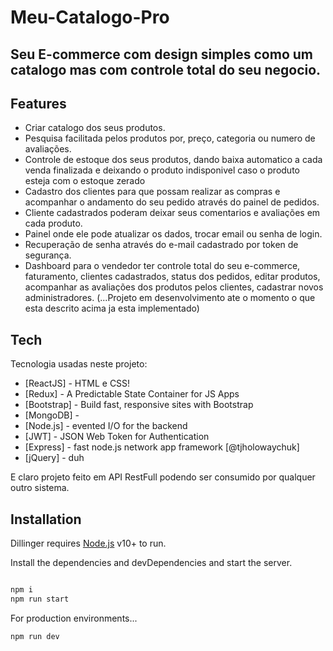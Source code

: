 # Meu-Catalogo-Pro

## Seu E-commerce com design simples como um catalogo mas com controle total do seu negocio.

## Features

- Criar catalogo dos seus produtos.
- Pesquisa facilitada pelos produtos por, preço, categoria ou numero de avaliações.
- Controle de estoque dos seus produtos, dando baixa automatico a cada venda finalizada e deixando o produto indisponivel caso o produto esteja com o estoque zerado
- Cadastro dos clientes para que possam realizar as compras e acompanhar o andamento do seu pedido através do painel de pedidos.
- Cliente cadastrados poderam deixar seus comentarios e avaliações em cada produto.
- Painel onde ele pode atualizar os dados, trocar email ou senha de login.
- Recuperação de senha através do e-mail cadastrado por token de segurança.
- Dashboard para o vendedor ter controle total do seu e-commerce, faturamento, clientes cadastrados, status dos pedidos, editar produtos, acompanhar as avaliações dos produtos pelos clientes, cadastrar novos administradores.
 (...Projeto em desenvolvimento ate o momento o que esta descrito acima ja esta implementado)

## Tech

Tecnologia usadas neste projeto:

- [ReactJS] - HTML e CSS!
- [Redux] - A Predictable State Container for JS Apps
- [Bootstrap] - Build fast, responsive sites with Bootstrap
- [MongoDB] - 
- [Node.js] - evented I/O for the backend 
- [JWT] - JSON Web Token for Authentication
- [Express] - fast node.js network app framework [@tjholowaychuk]
- [jQuery] - duh

E claro projeto feito em API RestFull podendo ser consumido por qualquer outro sistema. 

## Installation

Dillinger requires [Node.js](https://nodejs.org/) v10+ to run.

Install the dependencies and devDependencies and start the server.

```sh

npm i
npm run start
```

For production environments...

```sh
npm run dev